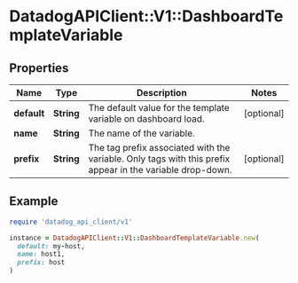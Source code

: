 # DatadogAPIClient::V1::DashboardTemplateVariable

## Properties

| Name | Type | Description | Notes |
| ---- | ---- | ----------- | ----- |
| **default** | **String** | The default value for the template variable on dashboard load. | [optional] |
| **name** | **String** | The name of the variable. |  |
| **prefix** | **String** | The tag prefix associated with the variable. Only tags with this prefix appear in the variable drop-down. | [optional] |

## Example

```ruby
require 'datadog_api_client/v1'

instance = DatadogAPIClient::V1::DashboardTemplateVariable.new(
  default: my-host,
  name: host1,
  prefix: host
)
```

